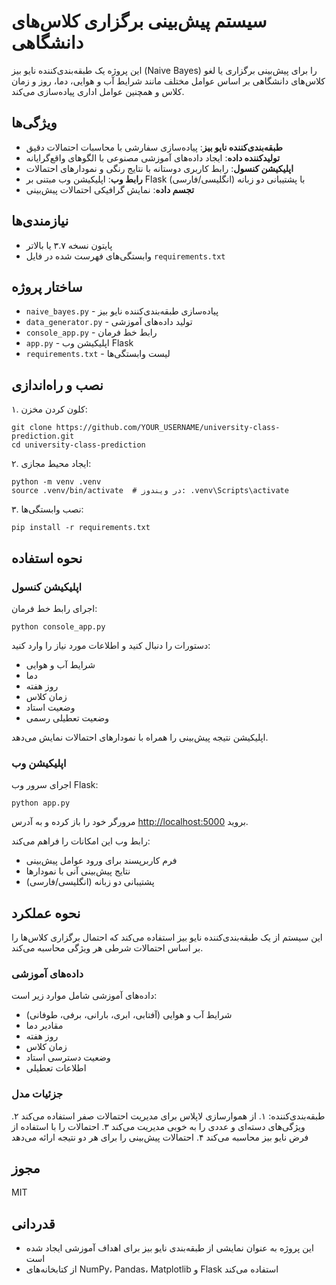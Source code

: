 # سیستم پیش‌بینی برگزاری کلاس‌های دانشگاهی

این پروژه یک طبقه‌بندی‌کننده نایو بیز (Naive Bayes) را برای پیش‌بینی برگزاری یا لغو کلاس‌های دانشگاهی بر اساس عوامل مختلف مانند شرایط آب و هوایی، دما، روز و زمان کلاس و همچنین عوامل اداری پیاده‌سازی می‌کند.

## ویژگی‌ها

- **طبقه‌بندی‌کننده نایو بیز**: پیاده‌سازی سفارشی با محاسبات احتمالات دقیق
- **تولیدکننده داده**: ایجاد داده‌های آموزشی مصنوعی با الگوهای واقع‌گرایانه
- **اپلیکیشن کنسول**: رابط کاربری دوستانه با نتایج رنگی و نمودارهای احتمالات
- **رابط وب**: اپلیکیشن وب مبتنی بر Flask با پشتیبانی دو زبانه (انگلیسی/فارسی)
- **تجسم داده**: نمایش گرافیکی احتمالات پیش‌بینی

## نیازمندی‌ها

- پایتون نسخه ۳.۷ یا بالاتر
- وابستگی‌های فهرست شده در فایل `requirements.txt`

## ساختار پروژه

- `naive_bayes.py` - پیاده‌سازی طبقه‌بندی‌کننده نایو بیز
- `data_generator.py` - تولید داده‌های آموزشی
- `console_app.py` - رابط خط فرمان
- `app.py` - اپلیکیشن وب Flask
- `requirements.txt` - لیست وابستگی‌ها

## نصب و راه‌اندازی

۱. کلون کردن مخزن:
   ```
   git clone https://github.com/YOUR_USERNAME/university-class-prediction.git
   cd university-class-prediction
   ```

۲. ایجاد محیط مجازی:
   ```
   python -m venv .venv
   source .venv/bin/activate  # در ویندوز: .venv\Scripts\activate
   ```

۳. نصب وابستگی‌ها:
   ```
   pip install -r requirements.txt
   ```

## نحوه استفاده

### اپلیکیشن کنسول

اجرای رابط خط فرمان:

```
python console_app.py
```

دستورات را دنبال کنید و اطلاعات مورد نیاز را وارد کنید:
- شرایط آب و هوایی
- دما
- روز هفته
- زمان کلاس
- وضعیت استاد
- وضعیت تعطیلی رسمی

اپلیکیشن نتیجه پیش‌بینی را همراه با نمودارهای احتمالات نمایش می‌دهد.

### اپلیکیشن وب

اجرای سرور وب Flask:

```
python app.py
```

مرورگر خود را باز کرده و به آدرس [http://localhost:5000](http://localhost:5000) بروید.

رابط وب این امکانات را فراهم می‌کند:
- فرم کاربرپسند برای ورود عوامل پیش‌بینی
- نتایج پیش‌بینی آنی با نمودارها
- پشتیبانی دو زبانه (انگلیسی/فارسی)

## نحوه عملکرد

این سیستم از یک طبقه‌بندی‌کننده نایو بیز استفاده می‌کند که احتمال برگزاری کلاس‌ها را بر اساس احتمالات شرطی هر ویژگی محاسبه می‌کند.

### داده‌های آموزشی

داده‌های آموزشی شامل موارد زیر است:
- شرایط آب و هوایی (آفتابی، ابری، بارانی، برفی، طوفانی)
- مقادیر دما
- روز هفته
- زمان کلاس
- وضعیت دسترسی استاد
- اطلاعات تعطیلی

### جزئیات مدل

طبقه‌بندی‌کننده:
۱. از هموارسازی لاپلاس برای مدیریت احتمالات صفر استفاده می‌کند
۲. ویژگی‌های دسته‌ای و عددی را به خوبی مدیریت می‌کند
۳. احتمالات را با استفاده از فرض نایو بیز محاسبه می‌کند
۴. احتمالات پیش‌بینی را برای هر دو نتیجه ارائه می‌دهد

## مجوز

MIT

## قدردانی

- این پروژه به عنوان نمایشی از طبقه‌بندی نایو بیز برای اهداف آموزشی ایجاد شده است
- از کتابخانه‌های NumPy، Pandas، Matplotlib و Flask استفاده می‌کند 